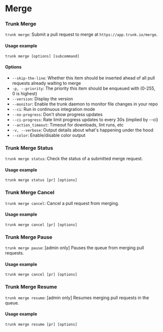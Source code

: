 # Merge

### Trunk Merge

`trunk merge`: Submit a pull request to merge at `https://app.trunk.io/merge`.&#x20;

#### **Usage** **example**

```
trunk merge [options] [subcommand]
```

#### **Options**

* `--skip-the-line`: Whether this item should be inserted ahead of all pull requests already waiting to merge
* `-p, --priority`: The priority this item should be enqueued with (0-255, 0 is highest)
* `--version`: Display the version
* `--monitor`: Enable the trunk daemon to monitor file changes in your repo
* `--ci`: Run in continuous integration mode
* `--no-progress`: Don't show progress updates
* `--ci-progress`: Rate limit progress updates to every 30s (implied by --ci)
* `--action_timeout`: Timeout for downloads, lint runs, etc
* `-v, --verbose`: Output details about what's happening under the hood
* `--color`: Enable/disable color output

### Trunk Merge Status

`trunk merge status`: Check the status of a submitted merge request.&#x20;

#### **Usage** **example**

```
trunk merge status [pr] [options]
```

### Trunk Merge Cancel

`trunk merge cancel`: Cancel a pull request from merging.&#x20;

#### **Usage** **example**

```
trunk merge cancel [pr] [options]
```

### Trunk Merge Pause

`trunk merge pause`: \[admin only] Pauses the queue from merging pull requests.&#x20;

#### **Usage** **example**

```
trunk merge cancel [pr] [options]
```

### Trunk Merge Resume

`trunk merge resume`: \[admin only] Resumes merging pull requests in the queue.&#x20;

#### **Usage** **example**

```
trunk merge resume [pr] [options]
```
